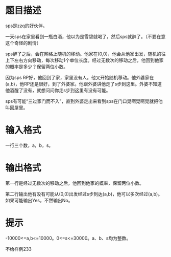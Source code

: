 # 

 
 # 题目描述 
<p>sps是zzq的好伙伴。</p>

<p>一天sps在家里看到一瓶白酒，他以为是雪碧就喝了，然后sps就醉了。（不要在意这个奇怪的剧情）</p>

<p>sps醉了之后，会在网格上随机的移动。他家在(0,0)，他会从他家出发，随机的往上下左右方向移动，每次移动1个单位长度。经过无数次的移动之后，他回到他家的概率是多少？保留两位小数。</p>

<p>因为sps&nbsp;RP好，他回到了家，家里没有人。他又开始随机移动。他外婆家在(a,b)，他RP还是很好，到了外婆家。他跟外婆讲他走了s步到这里。外婆不知道他酒醒了没有，就想问问你走s步到这里有没有可能。</p>

<p>sps有可能&ldquo;三过家门而不入&rdquo;，直到外婆走出来看到sps在门口晃啊晃啊晃就把他叫回屋里。</p> 

 
 # 输入格式 
<p>一行三个数，a，b，s。</p> 

 
 # 输出格式 
<p>第一行是经过无数次的移动之后，他回到他家的概率，保留两位小数。</p>

<p>第二行输出他有没有可能从(0,0)出发经过s步到达(a,b)，他可以多次经过(a,b)。如果可能输出Yes，不然输出No。</p> 

 
 # 提示 
<p>-10000&lt;=a,b&lt;=10000。0&lt;=s&lt;=30000。a、b、s均为整数。</p>

<p>不给样例233</p> 
